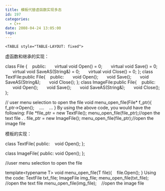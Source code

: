```yaml
---
title: 模板代替虚函数实现多态
id: 197
categories:
  - C++
date: 2008-04-24 13:05:00
tags:
---
```


    <TABLE style="TABLE-LAYOUT: fixed">
<TBODY>
<TR>
<TD>
<DIV class=cnt id=blog_text>

虚函数和继承的实现：

class File {
&nbsp;&nbsp; public:
&nbsp;&nbsp;&nbsp;&nbsp;&nbsp; virtual void Open() = 0;
&nbsp;&nbsp;&nbsp;&nbsp;&nbsp; virtual void Save() = 0;
&nbsp;&nbsp;&nbsp;&nbsp;&nbsp; virtual void SaveAS(String&amp;) = 0;
&nbsp;&nbsp;&nbsp;&nbsp;&nbsp; virtual void Close() = 0;
};
class TextFile:public File{
&nbsp;&nbsp; public:
&nbsp;&nbsp;&nbsp;&nbsp;&nbsp; void Open();
&nbsp;&nbsp;&nbsp;&nbsp;&nbsp; void Save();
&nbsp;&nbsp;&nbsp;&nbsp;&nbsp; void SaveAS(String&amp;);
&nbsp;&nbsp;&nbsp;&nbsp;&nbsp; void Close();
};
class ImageFile:public File{
&nbsp;&nbsp; public:
&nbsp;&nbsp;&nbsp;&nbsp;&nbsp; void Open();
&nbsp;&nbsp;&nbsp;&nbsp;&nbsp; void Save();
&nbsp;&nbsp;&nbsp;&nbsp;&nbsp; void SaveAS(String&amp;);
&nbsp;&nbsp;&nbsp;&nbsp;&nbsp; void Close();
};

// user menu selection to open the file
void menu_open_file(File* f_ptr){
&nbsp;&nbsp; f_ptr-&gt;Open();
&nbsp;&nbsp; ....
&nbsp;&nbsp; ...
}
By using the above code, you would have the following:
File *file_ptr = new TextFile();
menu_open_file(file_ptr);//open the text file
.
.
file_ptr = new ImageFile();
menu_open_file(file_ptr);//open the image file

模板的实现：

class TextFile{
public:
&nbsp;&nbsp; void Open();
};

class ImageFile{
public:
void Open();
};

//user menu selection to open the file

template&lt;typename T&gt; void menu_open_file(T file){
&nbsp;&nbsp; file.Open();
}
Using the code:
TextFile txt_file;
ImageFile img_file;
menu_open_file(txt_file);&nbsp;&nbsp;&nbsp; //open the text file
menu_open_file(img_file);&nbsp;&nbsp;&nbsp; //open the image file
</DIV></TD></TR></TBODY></TABLE>
</div>